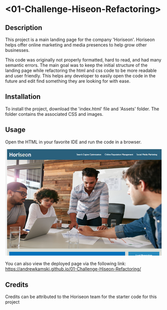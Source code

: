 # <01-Challenge-Hiseon-Refactoring>

## Description

This project is a main landing page for the company 'Horiseon'. Horiseon helps offer online marketing and media presences to help grow other businesses.

This code was originally not properly formatted, hard to read, and had many semantic errors. The main goal was to keep the initial structure of the landing page 
while refactoring the html and css code to be more readable and user friendly. This helps any developer to easily open the code in the future and edit find something they 
are looking for with ease.

## Installation

To install the project, download the 'index.html' file and 'Assets' folder. The folder contains the associated CSS and images. 

## Usage

Open the HTML in your favorite IDE and run the code in a browser. 

![screengrab of website landing page/ nav bar](./Assets/images/screenshot.png)


You can also view the deployed page via the following link: https://andrewkamski.github.io/01-Challenge-Hiseon-Refactoring/


## Credits

Credits can be attributed to the Horiseon team for the starter code for this project

